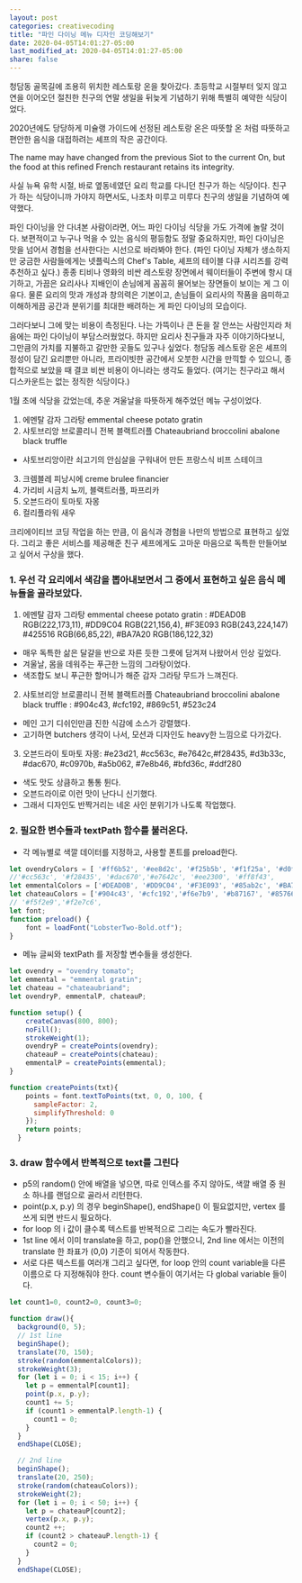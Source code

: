 ```yaml
---
layout: post
categories: creativecoding
title: "파인 다이닝 메뉴 디자인 코딩해보기"
date: 2020-04-05T14:01:27-05:00
last_modified_at: 2020-04-05T14:01:27-05:00
share: false
---
```


청담동 골목길에 조용히 위치한 레스토랑 온을 찾아갔다. 
초등학교 시절부터 잊지 않고 연을 이어오던 절친한 친구의 연말 생일을 뒤늦게 기념하기 위해 특별히 예약한 식당이었다. 

2020년에도 당당하게 미슐랭 가이드에 선정된 레스토랑 온은 따뜻할 온 처럼 따뜻하고 편안한 음식을 대접하려는 셰프의 작은 공간이다.

The name may have changed from the previous Siot to the current On, but the food at this refined French restaurant retains its integrity.

사실 뉴욕 유학 시절, 바로 옆동네였던 요리 학교를 다니던 친구가 하는 식당이다. 
친구가 하는 식당이니까 가야지 하면서도, 나조차 미루고 미루다 친구의 생일을 기념하여 예약했다.

파인 다이닝을 안 다녀본 사람이라면, 어느 파인 다이닝 식당을 가도 가격에 놀랄 것이다. 
보편적이고 누구나 먹을 수 있는 음식의 평등함도 정말 중요하지만, 파인 다이닝은 맛을 넘어서 경험을 선사한다는 시선으로 바라봐야 한다.
(파인 다이닝 자체가 생소하지만 궁금한 사람들에게는 넷플릭스의 Chef's Table, 셰프의 테이블 다큐 시리즈를 강력 추천하고 싶다.)
종종 티비나 영화의 비싼 레스토랑 장면에서 웨이터들이 주변에 항시 대기하고, 가끔은 요리사나 지배인이 손님에게 꼼꼼히 물어보는 장면들이 보이는 게 그 이유다.
물론 요리의 맛과 개성과 창의력은 기본이고, 손님들이 요리사의 작품을 음미하고 이해하게끔 공간과 분위기를 최대한 배려하는 게 파인 다이닝의 모습이다.

그러다보니 그에 맞는 비용이 측정된다. 나는 가뜩이나 큰 돈을 잘 안쓰는 사람인지라 처음에는 파인 다이닝이 부담스러웠었다. 하지만 요리사 친구들과 자주 이야기하다보니, 그만큼의 가치를 지불하고 갈만한 곳들도 있구나 싶었다.
청담동 레스토랑 온은 셰프의 정성이 담긴 요리뿐만 아니라, 프라이빗한 공간에서 오붓한 시간을 만끽할 수 있으니, 종합적으로 보았을 때 결코 비싼 비용이 아니라는 생각도 들었다.
(여기는 친구라고 해서 디스카운트는 없는 정직한 식당이다.)

1월 초에 식당을 갔었는데, 추운 겨울날을 따뜻하게 해주었던 메뉴 구성이었다.

1. 에멘탈 감자 그라탕 emmental cheese potato gratin
2. 샤토브리앙 브로콜리니 전복 블랙트러플 Chateaubriand broccolini abalone black truffle 
  - 샤토브리앙이란 쇠고기의 안심살을 구워내어 만든 프랑스식 비프 스테이크
3. 크렘블레 피낭시에 creme brulee financier
4. 가리비 시금치 뇨끼, 블랙트러플, 파프리카
5. 오븐드라이 토마토 자몽
6. 컬리플라워 새우

크리에이티브 코딩 작업을 하는 만큼, 이 음식과 경험을 나만의 방법으로 표현하고 싶었다. 
그리고 좋은 서비스를 제공해준 친구 셰프에게도 고마운 마음으로 독특한 만들어보고 싶어서 구상을 했다. 

### 1. 우선 각 요리에서 색감을 뽑아내보면서 그 중에서 표현하고 싶은 음식 메뉴들을 골라보았다.

1. 에멘탈 감자 그라탕 emmental cheese potato gratin : #DEAD0B RGB(222,173,11), #DD9C04 RGB(221,156,4), #F3E093 RGB(243,224,147) #425516 RGB(66,85,22), #BA7A20 RGB(186,122,32)
  - 매우 독특한 삶은 달걀을 반으로 자른 듯한 그릇에 담겨져 나왔어서 인상 깊었다.
  - 겨울날, 몸을 데워주는 푸근한 느낌의 그라탕이었다.
  - 색조합도 보니 푸근한 할머니가 해준 감자 그라탕 무드가 느껴진다.

2. 샤토브리앙 브로콜리니 전복 블랙트러플 Chateaubriand broccolini abalone black truffle : #904c43, #cfc192, #869c51, #523c24
  - 메인 고기 디쉬인만큼 진한 식감에 소스가 강렬했다.
  - 고기하면 butchers 생각이 나서, 모션과 디자인도 heavy한 느낌으로 다가갔다.

3. 오븐드라이 토마토 자몽: #e23d21, #cc563c, #e7642c,#f28435, #d3b33c, #dac670, #c0970b, #a5b062, #7e8b46, #bfd36c, #ddf280
  - 색도 맛도 상큼하고 통통 튄다.
  - 오븐드라이로 이런 맛이 난다니 신기했다.
  - 그래서 디자인도 반짝거리는 네온 사인 분위기가 나도록 작업했다.


### 2. 필요한 변수들과 textPath 함수를 불러온다.

- 각 메뉴별로 색깔 데이터를 지정하고, 사용할 폰트를 preload한다.

```js
let ovendryColors = [ '#ff6b52', '#ee8d2c', '#f25b5b', '#f1f25a', '#d0ff00', '#ee2c2c'] ; 
//'#cc563c', '#f28435', '#dac670','#e7642c', '#ee2300', '#ff8f43',
let emmentalColors = ['#DEAD0B', '#DD9C04', '#F3E093', '#85ab2c', '#BA7A20'];
let chateauColors = ['#904c43', '#cfc192','#f6e7b9', '#b87167', '#857665', '#e16d6d', '#b5d270'];
// '#f5f2e9','#f2e7c6', 
let font;
function preload() {
    font = loadFont("LobsterTwo-Bold.otf");
}
```
- 메뉴 글씨와 textPath 를 저장할 변수들을 생성한다.

```js
let ovendry = "ovendry tomato";
let emmental = "emmental gratin";
let chateau = "chateaubriand";
let ovendryP, emmentalP, chateauP;

function setup() {
    createCanvas(800, 800);
    noFill();
    strokeWeight(1);
    ovendryP = createPoints(ovendry);
    chateauP = createPoints(chateau);
    emmentalP = createPoints(emmental);
}

function createPoints(txt){
    points = font.textToPoints(txt, 0, 0, 100, {
      sampleFactor: 2,
      simplifyThreshold: 0
    });
    return points;
  }
```

### 3. draw 함수에서 반복적으로 text를 그린다

- p5의 random() 안에 배열을 넣으면, 따로 인덱스를 주지 않아도, 색깔 배열 중 원소 하나를 랜덤으로 골라서 리턴한다. 
- point(p.x, p.y) 의 경우 beginShape(), endShape() 이 필요없지만, vertex 를 쓰게 되면 반드시 필요하다. 
- for loop 의 i 값이 클수록 텍스트를 반복적으로 그리는 속도가 빨라진다.
- 1st line 에서 이미 translate을 하고, pop()을 안했으니, 2nd line 에서는 이전의 translate 한 좌표가 (0,0) 기준이 되어서 작동한다.
- 서로 다른 텍스트를 여러개 그리고 싶다면, for loop 안의 count variable을 다른 이름으로 다 지정해줘야 한다. count 변수들이 여기서는 다 global variable 들이다.

```js
let count1=0, count2=0, count3=0;

function draw(){
  background(0, 5);
  // 1st line
  beginShape();
  translate(70, 150);
  stroke(random(emmentalColors));
  strokeWeight(3);
  for (let i = 0; i < 15; i++) {
    let p = emmentalP[count1];
    point(p.x, p.y);
    count1 += 5;
    if (count1 > emmentalP.length-1) {
      count1 = 0;
    }
  }
  endShape(CLOSE);

  // 2nd line
  beginShape();
  translate(20, 250);
  stroke(random(chateauColors));
  strokeWeight(2);
  for (let i = 0; i < 50; i++) {
    let p = chateauP[count2];
    vertex(p.x, p.y);
    count2 ++;
    if (count2 > chateauP.length-1) {
      count2 = 0;
    }
  }
  endShape(CLOSE);
```